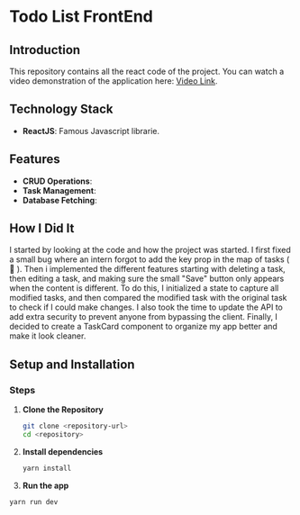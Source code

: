 # Todo List FrontEnd

## Introduction

This repository contains all the react code of the project.
You can watch a video demonstration of the application here: [Video Link](https://youtu.be/5ejrRWrmp8w).

## Technology Stack

- **ReactJS**: Famous Javascript librarie.


## Features

- **CRUD Operations**:
- **Task Management**: 
- **Database Fetching**: 

## How I Did It 

I started by looking at the code and how the project was started. I first fixed a small bug where an intern forgot to add the key prop in the map of tasks ( 🤫 ). Then i implemented the different features starting with deleting a task, then editing a task, and making sure the small "Save" button only appears when the content is different. To do this, I initialized a state to capture all modified tasks, and then compared the modified task with the original task to check if I could make changes. I also took the time to update the API to add extra security to prevent anyone from bypassing the client. Finally, I decided to create a TaskCard component to organize my app better and make it look cleaner.


## Setup and Installation

### Steps

1. **Clone the Repository**

   ```bash
   git clone <repository-url>
   cd <repository>

2. **Install dependencies**

   ```bash
   yarn install

3. **Run the app**

  ```bash
  yarn run dev
  ```



